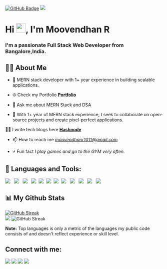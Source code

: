 
<a href="https://github.com/MoovendhanR?tab=followers"><img src="https://img.shields.io/github/followers/MoovendhanR?label=Followers&style=social" alt="GitHub Badge"></a>
<a href="https://github.com/MoovendhanR/github-profile-views-counter">
    <img src="https://komarev.com/ghpvc/?username=MoovendhanR">
</a>

<h1 align="left">Hi <img src="https://raw.githubusercontent.com/MartinHeinz/MartinHeinz/master/wave.gif" width="30px">, I'm Moovendhan R</h1>
<h3 align="left">I'm a passionate Full Stack Web Developer from Bangalore,India.</h3>


## 🙋‍♂️ About Me

- 🔭 MERN stack developer with 1+ year experience in building scalable applications.

- 🌐 Check my Portfolio **[Portfolio](https://moovendhanr.github.io)**

- 🌱  Ask me about MERN Stack and DSA

- 👯 With 1+ year of MERN stack experience, I seek to collaborate on open-source projects and create pixel-perfect applications.

 👨‍💻 I write tech blogs here **[Hashnode]((https://medium.com/@moovendhanr1011))** 

- 📫 How to reach me *moovendhanr1011@gmail.com*

- ⚡ Fun fact *I play games and go to the GYM very often.*

## 🚀 Languages and Tools:
<p>
            <img
                src="https://img.shields.io/badge/html5%20-%23e34f26.svg?&style=for-the-badge&logo=html5&logoColor=white" />&nbsp;&nbsp;
    <img src="https://img.shields.io/badge/TypeScript-007ACC?style=for-the-badge&logo=typescript&logoColor=white" />&nbsp;&nbsp;
    <img src="https://img.shields.io/badge/next.js-000000?style=for-the-badge&logo=nextdotjs&logoColor=white" />&nbsp;&nbsp;
    <img
                src="https://img.shields.io/badge/CSS3-1572B6?&style=for-the-badge&logo=css3&logoColor=white" />&nbsp;&nbsp;<img
                src="https://img.shields.io/badge/JavaScript-F7DF1E?style=for-the-badge&logo=javascript&logoColor=black" />&nbsp;&nbsp;<img
                src="https://img.shields.io/badge/React-20232A?style=for-the-badge&logo=react&logoColor=61DAFB" />&nbsp;&nbsp;<img
                src="https://img.shields.io/badge/Bootstrap-563D7C?style=for-the-badge&logo=bootstrap&logoColor=white">&nbsp;&nbsp;<img
                src="https://img.shields.io/badge/MongoDB-4EA94B?style=for-the-badge&logo=mongodb&logoColor=white" />&nbsp;&nbsp;
    <img src="https://img.shields.io/badge/redis-%23DD0031.svg?&style=for-the-badge&logo=redis&logoColor=white" />&nbsp;&nbsp;
     <img src="https://img.shields.io/badge/Node.js-339933?style=for-the-badge&logo=nodedotjs&logoColor=white" />&nbsp;&nbsp;
     <img src="https://img.shields.io/badge/npm-CB3837?style=for-the-badge&logo=npm&logoColor=white" />&nbsp;&nbsp;
    <img src="https://img.shields.io/badge/Express.js-000000?style=for-the-badge&logo=express&logoColor=white" />&nbsp;&nbsp;
        </p>


## 📊 My Github Stats

 <a href="https://git.io/streak-stats"><img src="https://github-readme-streak-stats.herokuapp.com?user=MoovendhanR&" alt="GitHub Streak" /></a>
  <br/>
  <picture>
  <source
    srcset="https://github-readme-stats.vercel.app/api?username=MoovendhanR&show_icons=true&theme=black-ice"
    media="(prefers-color-scheme: dark)"
  />
  <source
    srcset="https://github-readme-stats.vercel.app/api?username=MoovendhanR&show_icons=true"
    media="(prefers-color-scheme: light), (prefers-color-scheme: no-preference)"
  />
  <img src="https://github-readme-stats.vercel.app/api?username=MoovendhanR&show_icons=true&theme=black-ice" />
</picture>
 <img src="https://github-readme-stats.vercel.app/api/top-langs/?username=MoovendhanR&langs_count=8&layout=donut-vertical" alt="GitHub Streak" />

  <b>Note:</b> Top languages is only a metric of the languages my public code consists of and doesn't reflect experience or skill level.
<br/>
## Connect with me:
<p align="left">

<a href = "https://www.linkedin.com/in/moovendhan-r-b5756a21a/"><img src="https://img.icons8.com/fluent/48/000000/linkedin.png"/></a>
<a href = "https://twitter.com/moovend28189493"><img src="https://img.icons8.com/fluent/48/000000/twitter.png"/></a>
<a href = "https://www.instagram.com/m__vendhan.ft/"><img src="https://img.icons8.com/fluent/48/000000/instagram-new.png"/></a>
<a href = "https://stackoverflow.com/users/18800681/cyber-moovendhan"><img src="https://img.icons8.com/color/48/000000/stackoverflow.png"/></a>

</p>
